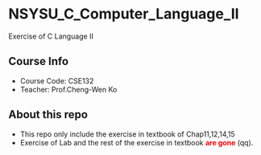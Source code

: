 # NSYSU_C_Computer_Language_II
Exercise of C Language II

## Course Info
* Course Code: CSE132
* Teacher: Prof.Cheng-Wen Ko

## About this repo
* This repo only include the exercise in textbook of Chap11,12,14,15
* Exercise of Lab and the rest of the exercise in textbook <font color="red">**are gone**</font> (qq).
